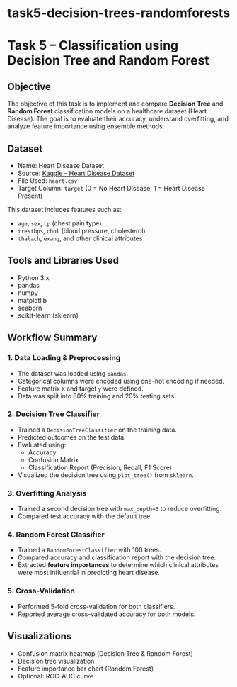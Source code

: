 # task5-decision-trees-randomforests
# Task 5 – Classification using Decision Tree and Random Forest

## Objective

The objective of this task is to implement and compare **Decision Tree** and **Random Forest** classification models on a healthcare dataset (Heart Disease). The goal is to evaluate their accuracy, understand overfitting, and analyze feature importance using ensemble methods.

## Dataset

- Name: Heart Disease Dataset
- Source: [Kaggle – Heart Disease Dataset](https://www.kaggle.com/datasets/johnsmith88/heart-disease-dataset)
- File Used: `heart.csv`
- Target Column: `target` (0 = No Heart Disease, 1 = Heart Disease Present)

This dataset includes features such as:
- `age`, `sex`, `cp` (chest pain type)
- `trestbps`, `chol` (blood pressure, cholesterol)
- `thalach`, `exang`, and other clinical attributes

## Tools and Libraries Used

- Python 3.x
- pandas
- numpy
- matplotlib
- seaborn
- scikit-learn (sklearn)


## Workflow Summary

### 1. Data Loading & Preprocessing
- The dataset was loaded using `pandas`.
- Categorical columns were encoded using one-hot encoding if needed.
- Feature matrix `X` and target `y` were defined.
- Data was split into 80% training and 20% testing sets.

### 2. Decision Tree Classifier
- Trained a `DecisionTreeClassifier` on the training data.
- Predicted outcomes on the test data.
- Evaluated using:
  - Accuracy
  - Confusion Matrix
  - Classification Report (Precision, Recall, F1 Score)
- Visualized the decision tree using `plot_tree()` from `sklearn`.

### 3. Overfitting Analysis
- Trained a second decision tree with `max_depth=3` to reduce overfitting.
- Compared test accuracy with the default tree.

### 4. Random Forest Classifier
- Trained a `RandomForestClassifier` with 100 trees.
- Compared accuracy and classification report with the decision tree.
- Extracted **feature importances** to determine which clinical attributes were most influential in predicting heart disease.

### 5. Cross-Validation
- Performed 5-fold cross-validation for both classifiers.
- Reported average cross-validated accuracy for both models.

## Visualizations

- Confusion matrix heatmap (Decision Tree & Random Forest)
- Decision tree visualization
- Feature importance bar chart (Random Forest)
- Optional: ROC-AUC curve

